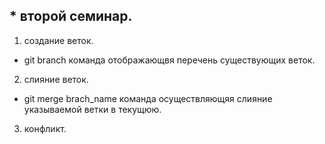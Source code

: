## * второй семинар.

1. создание веток.
  * git branch команда отображающвя перечень существующих веток.
2. слияние веток.
 * git merge brach_name команда осуществляющяя слияние указываемой ветки в текущюю.
3. конфликт.








